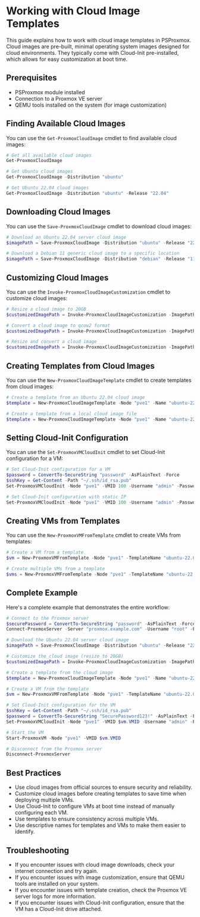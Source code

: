 # Working with Cloud Image Templates

This guide explains how to work with cloud image templates in PSProxmox. Cloud images are pre-built, minimal operating system images designed for cloud environments. They typically come with Cloud-Init pre-installed, which allows for easy customization at boot time.

## Prerequisites

- PSProxmox module installed
- Connection to a Proxmox VE server
- QEMU tools installed on the system (for image customization)

## Finding Available Cloud Images

You can use the `Get-ProxmoxCloudImage` cmdlet to find available cloud images:

```powershell
# Get all available cloud images
Get-ProxmoxCloudImage

# Get Ubuntu cloud images
Get-ProxmoxCloudImage -Distribution "ubuntu"

# Get Ubuntu 22.04 cloud images
Get-ProxmoxCloudImage -Distribution "ubuntu" -Release "22.04"
```

## Downloading Cloud Images

You can use the `Save-ProxmoxCloudImage` cmdlet to download cloud images:

```powershell
# Download an Ubuntu 22.04 server cloud image
$imagePath = Save-ProxmoxCloudImage -Distribution "ubuntu" -Release "22.04" -Variant "server"

# Download a Debian 11 generic cloud image to a specific location
$imagePath = Save-ProxmoxCloudImage -Distribution "debian" -Release "11" -Variant "generic" -OutputPath "C:\Images\debian-11.qcow2"
```

## Customizing Cloud Images

You can use the `Invoke-ProxmoxCloudImageCustomization` cmdlet to customize cloud images:

```powershell
# Resize a cloud image to 20GB
$customizedImagePath = Invoke-ProxmoxCloudImageCustomization -ImagePath $imagePath -Resize 20

# Convert a cloud image to qcow2 format
$customizedImagePath = Invoke-ProxmoxCloudImageCustomization -ImagePath $imagePath -ConvertTo "qcow2"

# Resize and convert a cloud image
$customizedImagePath = Invoke-ProxmoxCloudImageCustomization -ImagePath $imagePath -Resize 20 -ConvertTo "qcow2" -OutputPath "C:\Images\ubuntu-22.04-custom.qcow2"
```

## Creating Templates from Cloud Images

You can use the `New-ProxmoxCloudImageTemplate` cmdlet to create templates from cloud images:

```powershell
# Create a template from an Ubuntu 22.04 cloud image
$template = New-ProxmoxCloudImageTemplate -Node "pve1" -Name "ubuntu-22.04" -Distribution "ubuntu" -Release "22.04" -Storage "local-lvm" -Memory 2048 -Cores 2 -DiskSize 20

# Create a template from a local cloud image file
$template = New-ProxmoxCloudImageTemplate -Node "pve1" -Name "ubuntu-22.04" -ImagePath "C:\Images\ubuntu-22.04-server-cloudimg-amd64.img" -Storage "local-lvm" -Memory 2048 -Cores 2 -DiskSize 20
```

## Setting Cloud-Init Configuration

You can use the `Set-ProxmoxVMCloudInit` cmdlet to set Cloud-Init configuration for a VM:

```powershell
# Set Cloud-Init configuration for a VM
$password = ConvertTo-SecureString "password" -AsPlainText -Force
$sshKey = Get-Content -Path "~/.ssh/id_rsa.pub"
Set-ProxmoxVMCloudInit -Node "pve1" -VMID 100 -Username "admin" -Password $password -SSHKey $sshKey -IPConfig "dhcp" -DNS "8.8.8.8,8.8.4.4"

# Set Cloud-Init configuration with static IP
Set-ProxmoxVMCloudInit -Node "pve1" -VMID 100 -Username "admin" -Password $password -IPConfig "ip=192.168.1.100/24,gw=192.168.1.1"
```

## Creating VMs from Templates

You can use the `New-ProxmoxVMFromTemplate` cmdlet to create VMs from templates:

```powershell
# Create a VM from a template
$vm = New-ProxmoxVMFromTemplate -Node "pve1" -TemplateName "ubuntu-22.04" -Name "web01"

# Create multiple VMs from a template
$vms = New-ProxmoxVMFromTemplate -Node "pve1" -TemplateName "ubuntu-22.04" -Prefix "web" -Count 3 -Start
```

## Complete Example

Here's a complete example that demonstrates the entire workflow:

```powershell
# Connect to the Proxmox server
$securePassword = ConvertTo-SecureString "password" -AsPlainText -Force
Connect-ProxmoxServer -Server "proxmox.example.com" -Username "root" -Password $securePassword -Realm "pam"

# Download the Ubuntu 22.04 server cloud image
$imagePath = Save-ProxmoxCloudImage -Distribution "ubuntu" -Release "22.04" -Variant "server"

# Customize the cloud image (resize to 20GB)
$customizedImagePath = Invoke-ProxmoxCloudImageCustomization -ImagePath $imagePath -Resize 20

# Create a template from the cloud image
$template = New-ProxmoxCloudImageTemplate -Node "pve1" -Name "ubuntu-22.04-template" -ImagePath $customizedImagePath -Storage "local-lvm" -Memory 2048 -Cores 2 -DiskSize 20

# Create a VM from the template
$vm = New-ProxmoxVMFromTemplate -Node "pve1" -TemplateName "ubuntu-22.04-template" -Name "web01"

# Set Cloud-Init configuration for the VM
$sshKey = Get-Content -Path "~/.ssh/id_rsa.pub"
$password = ConvertTo-SecureString "SecurePassword123!" -AsPlainText -Force
Set-ProxmoxVMCloudInit -Node "pve1" -VMID $vm.VMID -Username "admin" -Password $password -SSHKey $sshKey -IPConfig "dhcp" -DNS "8.8.8.8,8.8.4.4"

# Start the VM
Start-ProxmoxVM -Node "pve1" -VMID $vm.VMID

# Disconnect from the Proxmox server
Disconnect-ProxmoxServer
```

## Best Practices

- Use cloud images from official sources to ensure security and reliability.
- Customize cloud images before creating templates to save time when deploying multiple VMs.
- Use Cloud-Init to configure VMs at boot time instead of manually configuring each VM.
- Use templates to ensure consistency across multiple VMs.
- Use descriptive names for templates and VMs to make them easier to identify.

## Troubleshooting

- If you encounter issues with cloud image downloads, check your internet connection and try again.
- If you encounter issues with image customization, ensure that QEMU tools are installed on your system.
- If you encounter issues with template creation, check the Proxmox VE server logs for more information.
- If you encounter issues with Cloud-Init configuration, ensure that the VM has a Cloud-Init drive attached.
